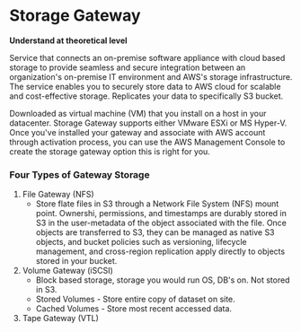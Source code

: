 # Storage Gateway

**Understand at theoretical level**

Service that connects an on-premise software appliance with cloud based storage to provide seamless and secure integration between an organization's on-premise IT environment and AWS's storage infrastructure. The service enables you to securely store data to AWS cloud for scalable and cost-effective storage. Replicates your data to specifically S3 bucket.

Downloaded as virtual machine (VM) that you install on a host in your datacenter. Storage Gateway supports either VMware ESXi or MS Hyper-V. Once you've installed your gateway and associate with AWS account through activation process, you can use the AWS Management Console to create the storage gateway option this is right for you.

### Four Types of Gateway Storage

1. File Gateway (NFS)
	- Store flate files in S3 through a Network File System (NFS) mount point. Ownershi, permissions, and timestamps are durably stored in S3 in the user-metadata of the object associated with the file. Once objects are transferred to S3, they can be managed as native S3 objects, and bucket policies such as versioning, lifecycle management, and cross-region replication apply directly to objects stored in your bucket.
2. Volume Gateway (iSCSI)
	- Block based storage, storage you would run OS, DB's on. Not stored in S3.
	- Stored Volumes - Store entire copy of dataset on site.
	- Cached Volumes - Store most recent accessed data.
3. Tape Gateway (VTL)